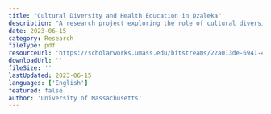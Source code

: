 ```yaml
---
title: "Cultural Diversity and Health Education in Dzaleka"
description: "A research project exploring the role of cultural diversity in non-formal health education activities at Dzaleka Refugee Camp, examining both opportunities and challenges in delivering health education in a multicultural setting."
date: 2023-06-15
category: Research
fileType: pdf
resourceUrl: 'https://scholarworks.umass.edu/bitstreams/22a013de-6941-4d89-8a8a-35eedcd88159/download'
downloadUrl: ''
fileSize: ''
lastUpdated: 2023-06-15
languages: ['English']
featured: false
author: 'University of Massachusetts'
---
```

